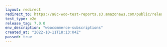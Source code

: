 ```yaml
---
layout: redirect
redirect_to: https://a8c-woo-test-reports.s3.amazonaws.com/public/release/7.0.0/woocommerce-subscriptions/e2e/index.html
test_type: e2e
release_tag: 7.0.0
env_description: "woocommerce-subscriptions"
created_at: "2022-10-11T18:13:04Z"
passed: true
---
```

